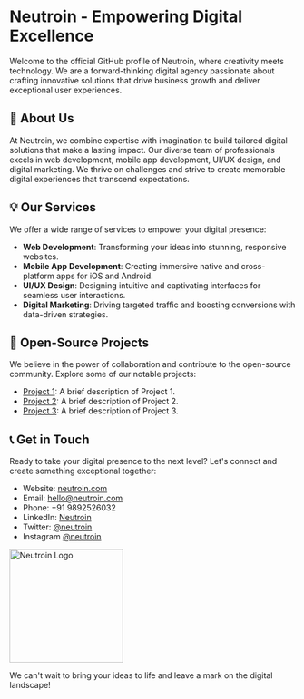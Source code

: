 
# Neutroin - Empowering Digital Excellence

Welcome to the official GitHub profile of Neutroin, where creativity meets technology. We are a forward-thinking digital agency passionate about crafting innovative solutions that drive business growth and deliver exceptional user experiences.

## 🚀 About Us

At Neutroin, we combine expertise with imagination to build tailored digital solutions that make a lasting impact. Our diverse team of professionals excels in web development, mobile app development, UI/UX design, and digital marketing. We thrive on challenges and strive to create memorable digital experiences that transcend expectations.

## 💡 Our Services

We offer a wide range of services to empower your digital presence:

- **Web Development**: Transforming your ideas into stunning, responsive websites.
- **Mobile App Development**: Creating immersive native and cross-platform apps for iOS and Android.
- **UI/UX Design**: Designing intuitive and captivating interfaces for seamless user interactions.
- **Digital Marketing**: Driving targeted traffic and boosting conversions with data-driven strategies.

## 🌟 Open-Source Projects

We believe in the power of collaboration and contribute to the open-source community. Explore some of our notable projects:

- [Project 1](https://github.com/neutroin/project1): A brief description of Project 1.
- [Project 2](https://github.com/neutroin/project2): A brief description of Project 2.
- [Project 3](https://github.com/neutroin/project3): A brief description of Project 3.

## 📞 Get in Touch

Ready to take your digital presence to the next level? Let's connect and create something exceptional together:

- Website: [neutroin.com](https://www.neutroin.com)
- Email: hello@neutroin.com
- Phone: +91 9892526032
- LinkedIn: [Neutroin](https://www.linkedin.com/company/90799459/admin/)
- Twitter: [@neutroin](https://twitter.com/neutroin)
- Instagram [@neutroin](https://www.instagram.com/neutroin.official/)
<p align="left">
  <img src="https://github.com/neutroin/neutroin/blob/main/neutroin.official_qr.png" alt="Neutroin Logo" width="200" height="200">
</p>

We can't wait to bring your ideas to life and leave a mark on the digital landscape!


